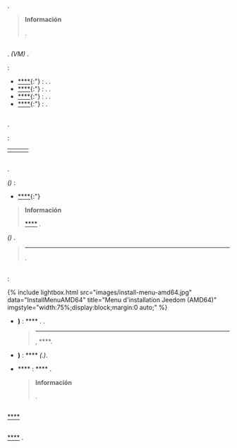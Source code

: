 # 

.

>**Información**
>
> [](cli).

## 

.  *(VM)* .

 :

- [****](https://www.virtualbox.org/){:"} : . .
- [****](https://www.vmware.com/){:"} : . .
- [****](https://www.proxmox.com/en/){:"} : . .
- [****](https://learn.microsoft.com/fr-fr/windows-server/virtualization/hyper-v/get-started/Install-Hyper-V){:"} : .

## 

.

 :

|             |         |          |
|----------------|----------------|----------------|
|         |        |          |

## 

.

 *()* :

- [****](https://images.jeedom.com/x86-64/){:"}

>**Información**
>
> [****](../compatibility/#Images%20système%20officielles) .

 *()* .

>****
>
>.

## 

 :

{% include lightbox.html src="images/install-menu-amd64.jpg" data="InstallMenuAMD64" title="Menu d'installation Jeedom (AMD64)" imgstyle="width:75%;display:block;margin:0 auto;" %}

- **)** : **** . .
	>****
	>
	>, ****.

- **)** :  **** *(.)*.

- **** :  **** .
	>**Información**
	>
	>.

## 

 [ ****](../compatibility/#Matériels%20supportés)

## 

 [****](../premiers-pas/#Première%20connexion) .

